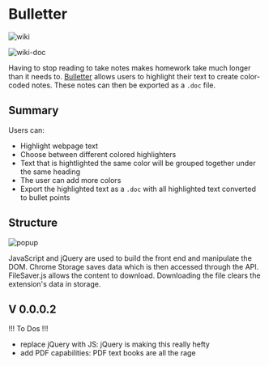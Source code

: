 # Bulletter

![wiki]


![wiki-doc]

Having to stop reading to take notes makes homework take much longer than it needs to. [Bulletter][bulletter] allows users to highlight their text to create color-coded notes. These notes can then be exported as a `.doc` file.

## Summary
Users can:
* Highlight webpage text
* Choose between different colored highlighters
* Text that is hightlighted the same color will be grouped together under the same heading
* The user can add more colors
* Export the highlighted text as a `.doc` with all highlighted text converted to bullet points

## Structure

![popup]

JavaScript and jQuery are used to build the front end and manipulate the DOM. Chrome Storage saves data which is then accessed through the API. FileSaver.js allows the content to download. Downloading the file clears the extension's data in storage.

## V 0.0.0.2
!!! To Dos !!!
* replace jQuery with JS: jQuery is making this really hefty
* add PDF capabilities: PDF text books are all the rage


[bulletter]: https://chrome.google.com/webstore/detail/bulletter/aofpcjgkejmkjjcklmooaidilaodfjlp
[wiki]: ./docs/wiki.png
[wiki-doc]: ./docs/wiki-doc.png
[popup]: ./docs/popup.png
